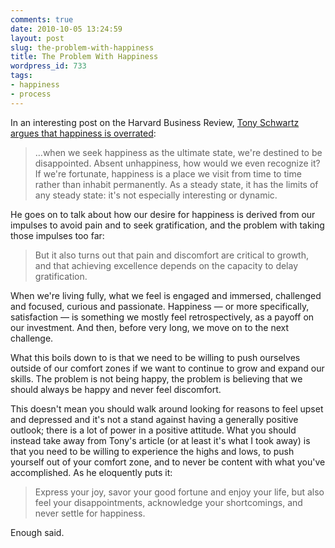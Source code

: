 ```yaml
---
comments: true
date: 2010-10-05 13:24:59
layout: post
slug: the-problem-with-happiness
title: The Problem With Happiness
wordpress_id: 733
tags:
- happiness
- process
---
```


In an interesting post on the Harvard Business Review, [Tony Schwartz argues that happiness is overrated](http://blogs.hbr.org/schwartz/2010/10/happiness-is-overrated.html):


> …when we seek happiness as the ultimate state, we're destined to be disappointed. Absent unhappiness, how would we even recognize it? If we're fortunate, happiness is a place we visit from time to time rather than inhabit permanently. As a steady state, it has the limits of any steady state: it's not especially interesting or dynamic.


He goes on to talk about how our desire for happiness is derived from our impulses to avoid pain and to seek gratification, and the problem with taking those impulses too far:


> But it also turns out that pain and discomfort are critical to growth, and that achieving excellence depends on the capacity to delay gratification.

When we're living fully, what we feel is engaged and immersed, challenged and focused, curious and passionate. Happiness — or more specifically, satisfaction — is something we mostly feel retrospectively, as a payoff on our investment. And then, before very long, we move on to the next challenge.


What this boils down to is that we need to be willing to push ourselves outside of our comfort zones if we want to continue to grow and expand our skills. The problem is not being happy, the problem is believing that we should always be happy and never feel discomfort.

This doesn't mean you should walk around looking for reasons to feel upset and depressed and it's not a stand against having a generally positive outlook; there is a lot of power in a positive attitude. What you should instead take away from Tony's article (or at least it's what I took away) is that you need to be willing to experience the highs and lows, to push yourself out of your comfort zone, and to never be content with what you've accomplished. As he eloquently puts it:


> Express your joy, savor your good fortune and enjoy your life, but also feel your disappointments, acknowledge your shortcomings, and never settle for happiness.


Enough said.

